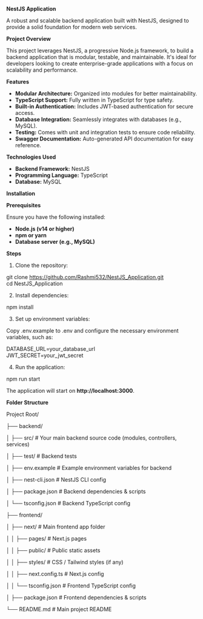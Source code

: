 **NestJS Application**

A robust and scalable backend application built with NestJS, designed to provide a solid foundation for modern web services.

**Project Overview**

This project leverages NestJS, a progressive Node.js framework, to build a backend application that is modular, testable, and maintainable. It's ideal for developers looking to create enterprise-grade applications with a focus on scalability and performance.

**Features**

- **Modular Architecture:** Organized into modules for better maintainability.
- **TypeScript Support:** Fully written in TypeScript for type safety.
- **Built-in Authentication:** Includes JWT-based authentication for secure access.
- **Database Integration:** Seamlessly integrates with databases (e.g., MySQL).
- **Testing:** Comes with unit and integration tests to ensure code reliability.
- **Swagger Documentation:** Auto-generated API documentation for easy reference.

**Technologies Used**

- **Backend Framework:** NestJS
- **Programming Language:** TypeScript
- **Database:** MySQL

**Installation**

**Prerequisites**

Ensure you have the following installed:

- **Node.js (v14 or higher)**
- **npm or yarn**
- **Database server (e.g., MySQL)**

**Steps**

1. Clone the repository:

git clone https://github.com/Rashmi532/NestJS_Application.git  
cd NestJS_Application

2. Install dependencies:

npm install

3. Set up environment variables:

Copy .env.example to .env and configure the necessary environment variables, such as:

DATABASE_URL=your_database_url  
JWT_SECRET=your_jwt_secret

4. Run the application:

npm run start

The application will start on **http://localhost:3000**.

**Folder Structure**

 Project Root/
 
 ├── backend/
 
│   ├── src/                # Your main backend source code (modules, controllers, services)

│   ├── test/               # Backend tests

│   ├── env.example         # Example environment variables for backend

│   ├── nest-cli.json       # NestJS CLI config

│   ├── package.json        # Backend dependencies & scripts

│   └── tsconfig.json       # Backend TypeScript config

├── frontend/

│   ├── next/               # Main frontend app folder

│   │   ├── pages/          # Next.js pages

│   │   ├── public/         # Public static assets

│   │   ├── styles/         # CSS / Tailwind styles (if any)

│   │   ├── next.config.ts  # Next.js config

│   │   └── tsconfig.json   # Frontend TypeScript config

│   ├── package.json        # Frontend dependencies & scripts

└── README.md               # Main project README

